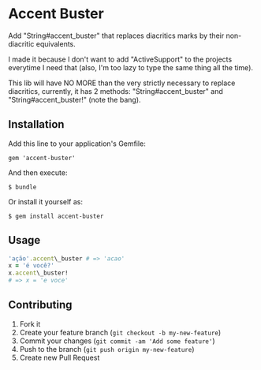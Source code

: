 # Accent Buster

Add "String#accent\_buster" that replaces diacritics marks by their non-diacritic equivalents.

I made it because I don't want to add "ActiveSupport" to the projects everytime I need that (also, I'm too lazy to type the same thing all the time).

This lib will have NO MORE than the very strictly necessary to replace diacritics, currently, it has 2 methods: "String#accent_buster" and "String#accent_buster!" (note the bang).

## Installation

Add this line to your application's Gemfile:

    gem 'accent-buster'

And then execute:

    $ bundle

Or install it yourself as:

    $ gem install accent-buster

## Usage

```ruby
'ação'.accent\_buster # => 'acao'
x = 'é você?'
x.accent\_buster!
# => x = 'e voce'
```

## Contributing

1. Fork it
2. Create your feature branch (`git checkout -b my-new-feature`)
3. Commit your changes (`git commit -am 'Add some feature'`)
4. Push to the branch (`git push origin my-new-feature`)
5. Create new Pull Request
